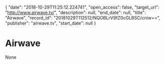 {
  "date": "2018-10-29T11:25:12.224741", 
  "open_access": false, 
  "target_url": "http://www.airwave.tv/", 
  "description": null, 
  "end_date": null, 
  "title": "Airwave", 
  "record_id": "20181029T112512/NQOBLrV9fZ0cGLBSC/cniw==", 
  "publisher": "airwave.tv", 
  "start_date": null
}

# Airwave

None